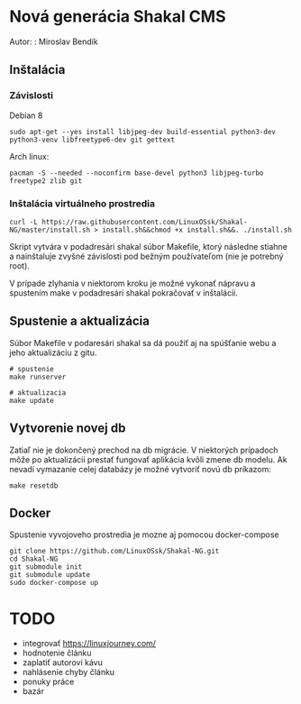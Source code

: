 Nová generácia Shakal CMS
=========================

Autor:
:   Miroslav Bendík

Inštalácia
----------

### Závislosti

Debian 8

    sudo apt-get --yes install libjpeg-dev build-essential python3-dev python3-venv libfreetype6-dev git gettext

Arch linux:

    pacman -S --needed --noconfirm base-devel python3 libjpeg-turbo freetype2 zlib git

### Inštalácia virtuálneho prostredia

    curl -L https://raw.githubusercontent.com/LinuxOSsk/Shakal-NG/master/install.sh > install.sh&&chmod +x install.sh&&. ./install.sh

Skript vytvára v podadresári shakal súbor Makefile, ktorý následne
stiahne a nainštaluje zvyšné závislosti pod bežným používateľom (nie je
potrebný root).

V prípade zlyhania v niektorom kroku je možné vykonať nápravu a
spustením make v podadresári shakal pokračovať v inštalácii.

Spustenie a aktualizácia
------------------------

Súbor Makefile v podaresári shakal sa dá použiť aj na spúšťanie webu a
jeho aktualizáciu z gitu.

    # spustenie
    make runserver

    # aktualizacia
    make update

Vytvorenie novej db
-------------------

Zatiaľ nie je dokončený prechod na db migrácie. V niektorých prípadoch
môže po aktualizácii prestať fungovať aplikácia kvôli zmene db modelu.
Ak nevadí vymazanie celej databázy je možné vytvoriť novú db príkazom:

    make resetdb

Docker
-----

Spustenie vyvojoveho prostredia je mozne aj pomocou docker-compose


    git clone https://github.com/LinuxOSsk/Shakal-NG.git
    cd Shakal-NG
    git submodule init
    git submodule update
    sudo docker-compose up


TODO
====

-   integrovať <https://linuxjourney.com/>
-   hodnotenie článku
-   zaplatiť autorovi kávu
-   nahlásenie chyby článku
-   ponuky práce
-   bazár
